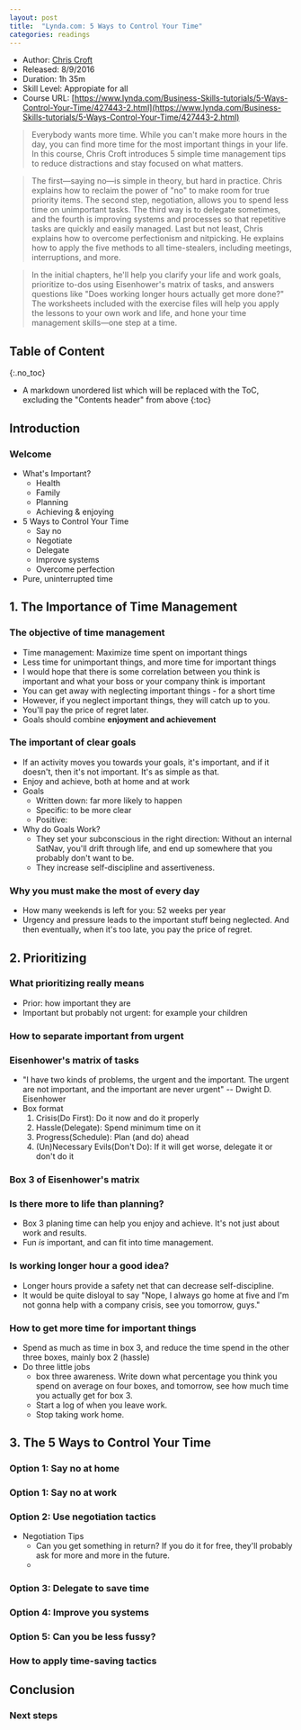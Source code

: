 ```yaml
---
layout: post
title:  "Lynda.com: 5 Ways to Control Your Time"
categories: readings
---
```


* Author: [Chris Croft](https://www.lynda.com/Chris-Croft/3308631-1.html)
* Released: 8/9/2016
* Duration: 1h 35m
* Skill Level: Appropiate for all
* Course URL: [https://www.lynda.com/Business-Skills-tutorials/5-Ways-Control-Your-Time/427443-2.html](https://www.lynda.com/Business-Skills-tutorials/5-Ways-Control-Your-Time/427443-2.html)

> Everybody wants more time. While you can't make more hours in the day, you can find more time for the most important things in your life. In this course, Chris Croft introduces 5 simple time management tips to reduce distractions and stay focused on what matters.

> The first—saying no—is simple in theory, but hard in practice. Chris explains how to reclaim the power of "no" to make room for true priority items. The second step, negotiation, allows you to spend less time on unimportant tasks. The third way is to delegate sometimes, and the fourth is improving systems and processes so that repetitive tasks are quickly and easily managed. Last but not least, Chris explains how to overcome perfectionism and nitpicking. He explains how to apply the five methods to all time-stealers, including meetings, interruptions, and more.

> In the initial chapters, he'll help you clarify your life and work goals, prioritize to-dos using Eisenhower's matrix of tasks, and answers questions like "Does working longer hours actually get more done?" The worksheets included with the exercise files will help you apply the lessons to your own work and life, and hone your time management skills—one step at a time. 

## Table of Content
{:.no_toc}

* A markdown unordered list which will be replaced with the ToC, excluding the "Contents header" from above
{:toc}

## Introduction
### Welcome
- What's Important?
    - Health
    - Family
    - Planning
    - Achieving & enjoying 
- 5 Ways to Control Your Time
    + Say no
    + Negotiate
    + Delegate
    + Improve systems
    + Overcome perfection
- Pure, uninterrupted time

## 1. The Importance of Time Management
### The objective of time management
- Time management: Maximize time spent on important things
- Less time for unimportant things, and more time for important things
- I would hope that there is some correlation between you think is important and what your boss or your company think is important
- You can get away with neglecting important things - for a short time
- However, if you neglect important things, they will catch up to you.
- You'll pay the price of regret later.
- Goals should combine **enjoyment and achievement**

### The important of clear goals
- If an activity moves you towards your goals, it's important, and if it doesn't, then it's not important. It's as simple as that.
- Enjoy and achieve, both at home and at work
- Goals
    + Written down: far more likely to happen 
    + Specific: to be more clear
    + Positive: 
- Why do Goals Work?
    + They set your subconscious in the right direction: Without an internal SatNav, you'll drift through life, and end up somewhere that you probably don't want to be.
    + They increase self-discipline and assertiveness.

### Why you must make the most of every day
- How many weekends is left for you: 52 weeks per year
- Urgency and pressure leads to the important stuff being neglected. And then eventually, when it's too late, you pay the price of regret.

## 2. Prioritizing

### What prioritizing really means
- Prior: how important they are 
- Important but probably not urgent: for example your children

### How to separate important from urgent

### Eisenhower's matrix of tasks
- "I have two kinds of problems, the urgent and the important. The urgent are not important, and the important are never urgent" -- Dwight D. Eisenhower
- Box format
    1. Crisis(Do First): Do it now and do it properly
    2. Hassle(Delegate): Spend minimum time on it
    3. Progress(Schedule): Plan (and do) ahead
    4. (Un)Necessary Evils(Don't Do): If it will get worse, delegate it or don't do it

### Box 3 of Eisenhower's matrix

### Is there more to life than planning?
- Box 3 planing time can help you enjoy and achieve. It's not just about work and results.
- Fun *is* important, and can fit into time management.

### Is working longer hour a good idea?
-  Longer hours provide a safety net that can decrease self-discipline.
-  It would be quite disloyal to say "Nope, I always go home at five and I'm not gonna help with a company crisis, see you tomorrow, guys."

### How to get more time for important things
- Spend as much as time in box 3, and reduce the time spend in the other three boxes, mainly box 2 (hassle)
- Do three little jobs
    + box three awareness. Write down what percentage you think you spend on average on four boxes, and tomorrow, see how much time you actually get for box 3.
    + Start a log of when you leave work.
    + Stop taking work home.

## 3. The 5 Ways to Control Your Time

### Option 1: Say no at home

### Option 1: Say no at work

### Option 2: Use negotiation tactics
- Negotiation Tips
    + Can you get something in return?  If you do it for free, they'll probably ask for more and more in the future.
    + 

### Option 3: Delegate to save time

### Option 4: Improve you systems

### Option 5: Can you be less fussy?

### How to apply time-saving tactics

## Conclusion

### Next steps
